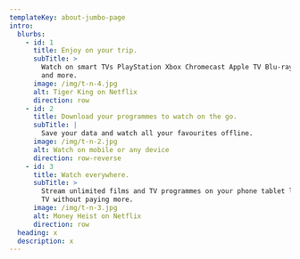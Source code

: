 ```yaml
---
templateKey: about-jumbo-page
intro:
  blurbs:
    - id: 1
      title: Enjoy on your trip.
      subTitle: >
        Watch on smart TVs PlayStation Xbox Chromecast Apple TV Blu-ray players
        and more.
      image: /img/t-n-4.jpg
      alt: Tiger King on Netflix
      direction: row
    - id: 2
      title: Download your programmes to watch on the go.
      subTitle: |
        Save your data and watch all your favourites offline.
      image: /img/t-n-2.jpg
      alt: Watch on mobile or any device
      direction: row-reverse
    - id: 3
      title: Watch everywhere.
      subTitle: >
        Stream unlimited films and TV programmes on your phone tablet laptop and
        TV without paying more.
      image: /img/t-n-3.jpg
      alt: Money Heist on Netflix
      direction: row
  heading: x
  description: x
---
```

